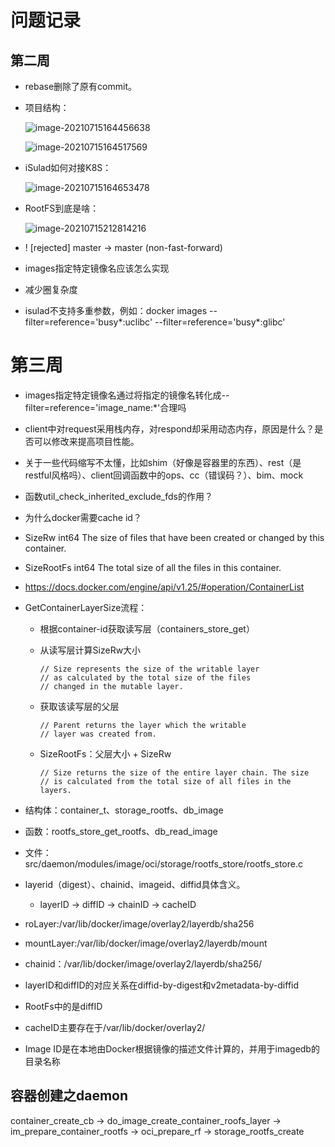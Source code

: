 # 问题记录

## 第二周

+ rebase删除了原有commit。

+ 项目结构：

  ![image-20210715164456638](C:\Users\NiGo\AppData\Roaming\Typora\typora-user-images\image-20210715164456638.png)

  ![image-20210715164517569](C:\Users\NiGo\AppData\Roaming\Typora\typora-user-images\image-20210715164517569.png)

+ iSulad如何对接K8S：

  ![image-20210715164653478](C:\Users\NiGo\AppData\Roaming\Typora\typora-user-images\image-20210715164653478.png)

+ RootFS到底是啥：

  ![image-20210715212814216](C:\Users\NiGo\AppData\Roaming\Typora\typora-user-images\image-20210715212814216.png)

+ ! [rejected]   master -> master (non-fast-forward)

+ images指定特定镜像名应该怎么实现

+ 减少圈复杂度

+ isulad不支持多重参数，例如：docker images --filter=reference='busy*:uclibc' --filter=reference='busy*:glibc'

# 第三周

+ images指定特定镜像名通过将指定的镜像名转化成--filter=reference='image_name:*'合理吗

+ client中对request采用栈内存，对respond却采用动态内存，原因是什么？是否可以修改来提高项目性能。

+ 关于一些代码缩写不太懂，比如shim（好像是容器里的东西）、rest（是restful风格吗）、client回调函数中的ops、cc（错误码？）、bim、mock

+ 函数util_check_inherited_exclude_fds的作用？

+ 为什么docker需要cache id？

+ SizeRw int64 The size of files that have been created or changed by this container.

+ SizeRootFs int64 The total size of all the files in this container.

+ https://docs.docker.com/engine/api/v1.25/#operation/ContainerList

+ GetContainerLayerSize流程：

  + 根据container-id获取读写层（containers_store_get）

  + 从读写层计算SizeRw大小

    ```
    // Size represents the size of the writable layer
    // as calculated by the total size of the files
    // changed in the mutable layer.
    ```

  + 获取该读写层的父层

    ```
    // Parent returns the layer which the writable
    // layer was created from.
    ```

  + SizeRootFs：父层大小 + SizeRw

    ```
    // Size returns the size of the entire layer chain. The size
    // is calculated from the total size of all files in the layers.
    ```

+ 结构体：container_t、storage_rootfs、db_image

+ 函数：rootfs_store_get_rootfs、db_read_image

+ 文件：src/daemon/modules/image/oci/storage/rootfs_store/rootfs_store.c

+ layerid（digest）、chainid、imageid、diffid具体含义。

  + layerID -> diffID -> chainID -> cacheID

+ roLayer:/var/lib/docker/image/overlay2/layerdb/sha256

+ mountLayer:/var/lib/docker/image/overlay2/layerdb/mount
+ chainid：/var/lib/docker/image/overlay2/layerdb/sha256/
+ layerID和diffID的对应关系在diffid-by-digest和v2metadata-by-diffid
+ RootFs中的是diffID
+ cacheID主要存在于/var/lib/docker/overlay2/<cache-id>
+ Image ID是在本地由Docker根据镜像的描述文件计算的，并用于imagedb的目录名称

## 容器创建之daemon

container_create_cb -> do_image_create_container_roofs_layer -> im_prepare_container_rootfs -> oci_prepare_rf -> storage_rootfs_create

